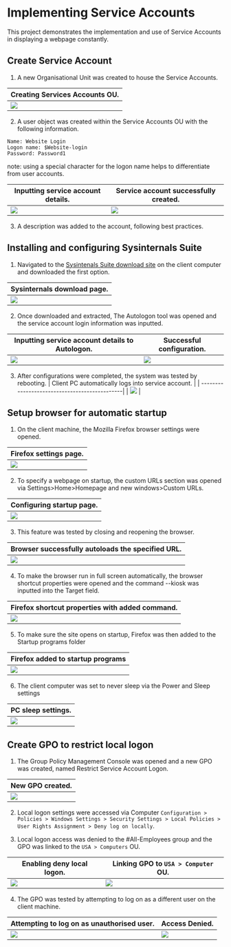 # Implementing Service Accounts

This project demonstrates the implementation and use of Service Accounts in displaying a webpage constantly.

## Create Service Account
1. A new Organisational Unit was created to house the Service Accounts.

| Creating Services Accounts OU.                                              |
| ----------------------------------------------|
| ![](./Screenshots/1%20new%20OU.png)                 						|

2. A user object was created within the Service Accounts OU with the following information.

```
Name: Website Login 
Logon name: $Website-login
Password: Password1
```

note: using a special character for the logon name helps to differentiate from user accounts.

| Inputting service account details.                                               |  Service account successfully created.                                             |
| ----------------------------------------------|----------------------------------------------|
| ![](./Screenshots/2%20new%20account.png)                 						| ![](./Screenshots/3%20account%20created.png)                 					    |

3. A description was added to the account, following best practices.

## Installing and configuring Sysinternals Suite

1. Navigated to the [Sysintenals Suite download site](https://learn.microsoft.com/en-us/sysinternals/downloads/sysinternals-suite) on the client computer and downloaded the first option.

|   Sysinternals download page.                                            |
| ----------------------------------------------|
| ![](./Screenshots/4%20sysinternals%20site.png)                 						|

2. Once downloaded and extracted, The Autologon tool was opened and the service account login information was inputted.

| Inputting service account details to Autologon.                                              |    Successful configuration.                                           |
| ----------------------------------------------|----------------------------------------------|
| ![](./Screenshots/5%20configure%20autologon.png)                 						| ![](./Screenshots/6%20successsfully%20configures.png)                 					    |

3. After configurations were completed, the system was tested by rebooting.
|   Client PC automatically logs into service account.                                            |
| ----------------------------------------------|
| ![](./Screenshots/7%20autologin%20success.png)                 						|

## Setup browser for automatic startup

1. On the client machine, the Mozilla Firefox browser settings were opened.

|   Firefox settings page.                                            |
| ----------------------------------------------|
| ![](./Screenshots/8%20firefox%20settings.png)                 						|

2. To specify a webpage on startup, the custom URLs section was opened via Settings>Home>Homepage and new windows>Custom URLs.

| Configuring startup page.                                              |
| ----------------------------------------------|
| ![](./Screenshots/9%20custom%20url.png)                 						|

3. This feature was tested by closing and reopening the browser.

| Browser successfully autoloads the specified URL.                                              |
| ----------------------------------------------|
| ![](./Screenshots/10%20page%20openes.png)                 						|

4. To make the browser run in full screen automatically, the browser shortcut properties were opened and the command --kiosk was inputted into the Target field.

| Firefox shortcut properties with added command.                                              |
| ----------------------------------------------|
| ![](./Screenshots/11%20auto%20fullscreen.png)                 						|

5. To make sure the site opens on startup, Firefox was then added to the Startup programs folder

| Firefox added to startup programs                                              |
| ----------------------------------------------|
| ![](./Screenshots/12%20startup%20program.png)                 						|

6. The client computer was set to never sleep via the Power and Sleep settings

| PC sleep settings.                                              |
| ----------------------------------------------|
| ![](./Screenshots/13%20never%20sleep.png)                 						|


## Create GPO to restrict local logon

1. The Group Policy Management Console was opened and a new GPO was created, named Restrict Service Account Logon.

| New GPO created.                                              |
| ----------------------------------------------|
| ![](./Screenshots/14%20new%20gpo.png)                 						|

2. Local logon settings were accessed via Computer `Configuration > Policies > Windows Settings > Security Settings > Local Policies > User Rights Assignment > Deny log on locally`.

3. Local logon access was denied to the #All-Employees group and the GPO was linked to the `USA > Computers` OU.

| Enabling deny local logon.                                              | Linking GPO to `USA > Computer` OU.                                              |
| ----------------------------------------------| ----------------------------------------------|
| ![](./Screenshots/15%20deny%20local%20logon.png)                 						| ![](./Screenshots/16%20linked%20gpo.png)                 						|

4. The GPO was tested by attempting to log on as a different user on the client machine.

| Attempting to log on as unauthorised user.                                              | Access Denied.                                               |
| ----------------------------------------------|----------------------------------------------|
| ![](./Screenshots/17%20logon%20attmpted.png)                 						| ![](./Screenshots/18%20logon%20denied.png)                 					    |

